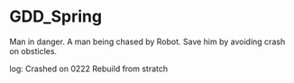# GDD_Spring
Man in danger. A man being chased by Robot. Save him by avoiding crash on obsticles.



log:
Crashed on 0222
Rebuild from stratch